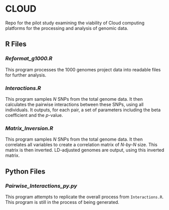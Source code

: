 <h1>CLOUD</h1>
Repo for the pilot study examining the viability of Cloud computing platforms for the processing and analysis of genomic data.

<h2>R Files</h2>
<h3><i>Reformat_g1000.R</i></h3>
This program processes the 1000 genomes project data into readable files for further analysis.

<h3><i>Interactions.R</i></h3>
This program samples <i>N</i> SNPs from the total genome data.  It then calculates the pairwise interactions between these SNPs, using all individuals.  It outputs, for each pair, a set of parameters including the beta coefficient and the <i>p</i>-value.

<h3><i>Matrix_Inversion.R</i></h3>
This program samples <i>N</i> SNPs from the total genome data.  It then correlates all variables to create a correlation matrix of <i>N-by-N</i> size.  This matrix is then inverted.  LD-adjusted genomes are output, using this inverted matrix.

<h2>Python Files</h2>
<h3><i>Pairwise_Interactions_py.py</i></h3>
This program attempts to replicate the overall process from <code>Interactions.R</code>.  This program is still in the process of being generated.
